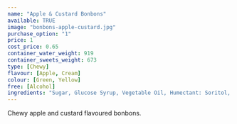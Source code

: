 ```yaml
---
name: "Apple & Custard Bonbons"
available: TRUE
image: "bonbons-apple-custard.jpg"
purchase_option: "1"
price: 1
cost_price: 0.65
container_water_weight: 919
container_sweets_weight: 673
type: [Chewy]
flavour: [Apple, Cream]
colour: [Green, Yellow]
free: [Alcohol]
ingredients: "Sugar, Glucose Syrup, Vegetable Oil, Humectant: Soritol, Citric Acid, Pork Gelatine, Dextrose, Colour: E100, E141; Emulsifier: Lecithin"
---
```

Chewy apple and custard flavoured bonbons.